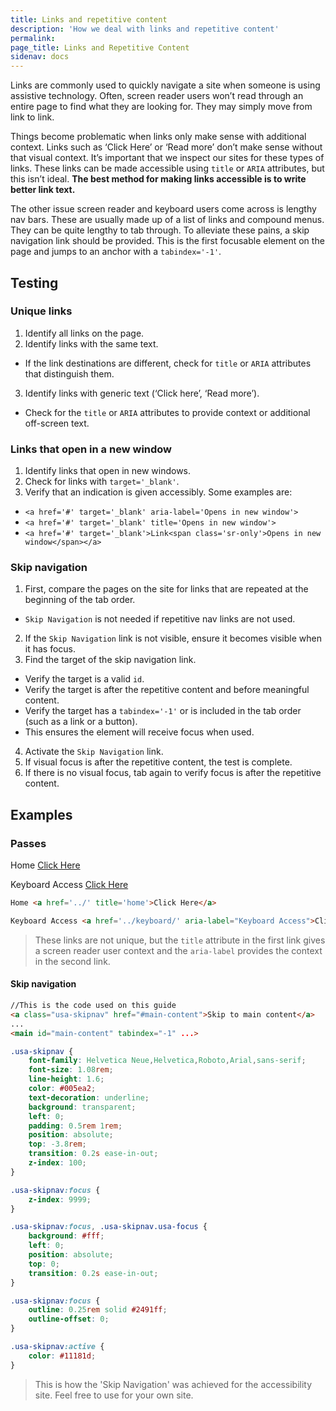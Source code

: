 ```yaml
---
title: Links and repetitive content
description: 'How we deal with links and repetitive content'
permalink:
page_title: Links and Repetitive Content
sidenav: docs
---
```

Links are commonly used to quickly navigate a site when someone is using assistive technology. Often, screen reader users won’t read through an entire page to find what they are looking for. They may simply move from link to link.

Things become problematic when links only make sense with additional context. Links such as ‘Click Here’ or ‘Read more’ don’t make sense without that visual context. It’s important that we inspect our sites for these types of links. These links can be made accessible using ```title``` or ```ARIA``` attributes, but this isn’t ideal. **The best method for making links accessible is to write better link text.**

The other issue screen reader and keyboard users come across is lengthy nav bars. These are usually made up of a list of links and compound menus. They can be quite lengthy to tab through. To alleviate these pains, a skip navigation link should be provided. This is the first focusable element on the page and jumps to an anchor with a ```tabindex='-1'```.

## Testing

### Unique links

1. Identify all links on the page.
2. Identify links with the same text.
  * If the link destinations are different, check for ```title``` or ```ARIA``` attributes that distinguish them.
3. Identify links with generic text (‘Click here’, ‘Read more’).
  * Check for the ```title``` or ```ARIA``` attributes to provide context or additional off-screen text.

### Links that open in a new window
1. Identify links that open in new windows.
2. Check for links with ```target='_blank'```.
3. Verify that an indication is given accessibly. Some examples are:
  *  ```<a href='#' target='_blank' aria-label='Opens in new window'>```
  *  ```<a href='#' target='_blank' title='Opens in new window'>```
  *  ```<a href='#' target='_blank'>Link<span class='sr-only'>Opens in new window</span></a>```

### Skip navigation

1. First, compare the pages on the site for links that are repeated at the beginning of the tab order.
  * `Skip Navigation` is not needed if repetitive nav links are not used.
2. If the `Skip Navigation` link is not visible, ensure it becomes visible when it has focus.
3. Find the target of the skip navigation link.
  * Verify the target is a valid `id`.
  * Verify the target is after the repetitive content and before meaningful content.
  * Verify the target has a ```tabindex='-1'``` or is included in the tab order (such as a link or a button).
   * This ensures the element will receive focus when used.
4. Activate the `Skip Navigation` link.
5. If visual focus is after the repetitive content, the test is complete.
6. If there is no visual focus, tab again to verify focus is after the repetitive content.

## Examples

### Passes

Home <a href='../' title='home'>Click Here</a>

Keyboard Access <a href='../keyboard/' aria-label="Keyboard Access">Click Here</a>

```html
Home <a href='../' title='home'>Click Here</a>

Keyboard Access <a href='../keyboard/' aria-label="Keyboard Access">Click Here</a>
```

> These links are not unique, but the ```title``` attribute in the first link gives a screen reader user context and the ```aria-label``` provides the context in the second link.

#### Skip navigation

```html
//This is the code used on this guide
<a class="usa-skipnav" href="#main-content">Skip to main content</a>
...
<main id="main-content" tabindex="-1" ...>

```
```css
.usa-skipnav {
    font-family: Helvetica Neue,Helvetica,Roboto,Arial,sans-serif;
    font-size: 1.08rem;
    line-height: 1.6;
    color: #005ea2;
    text-decoration: underline;
    background: transparent;
    left: 0;
    padding: 0.5rem 1rem;
    position: absolute;
    top: -3.8rem;
    transition: 0.2s ease-in-out;
    z-index: 100;
}

.usa-skipnav:focus {
    z-index: 9999;
}

.usa-skipnav:focus, .usa-skipnav.usa-focus {
    background: #fff;
    left: 0;
    position: absolute;
    top: 0;
    transition: 0.2s ease-in-out;
}

.usa-skipnav:focus {
    outline: 0.25rem solid #2491ff;
    outline-offset: 0;
}

.usa-skipnav:active {
    color: #11181d;
}
```

> This is how the 'Skip Navigation' was achieved for the accessibility site. Feel free to use for your own site.
